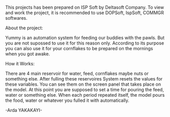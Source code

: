 This projects has been prepared on ISP Soft by Deltasoft Company. To view and work the project, it is recommended to use DOPSoft, IspSoft, COMMGR softwares. 

About the project:

Yummy is an automation system for feeding our buddies with the pawls. But you are not supossed to use it for this reason only. According to its purpose you can also use it for your cornflakes to be prepared on the mornings when you got awake.

How it Works:

There are 4 main reservoir for water, feed, cornflakes maybe nuts or something else. After fulling these reservoires System resets the values for these variables. You can see them on the screen panel that takes place on the model. At this point you are supposed to set a time for pouring the feed, water or something else. When each period repeated itself, the model pours the food, water or whatever you fulled it with automatically.

-Arda YAKAKAYI-
